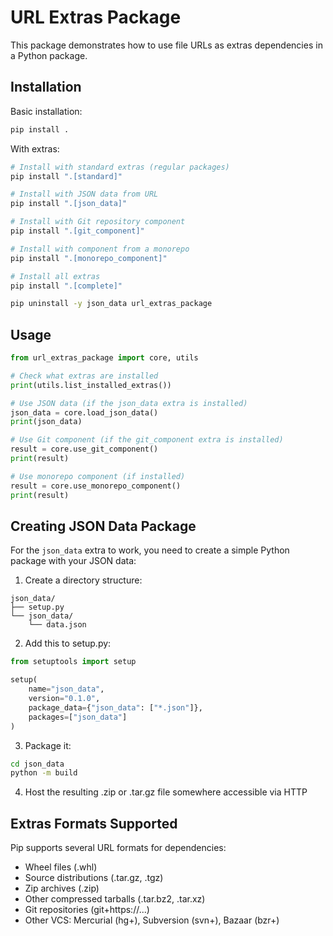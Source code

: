 # URL Extras Package

This package demonstrates how to use file URLs as extras dependencies in a Python package.

## Installation

Basic installation:

```bash
pip install .
```

With extras:

```bash
# Install with standard extras (regular packages)
pip install ".[standard]"

# Install with JSON data from URL
pip install ".[json_data]"

# Install with Git repository component
pip install ".[git_component]"

# Install with component from a monorepo
pip install ".[monorepo_component]"

# Install all extras
pip install ".[complete]"
```

```sh
pip uninstall -y json_data url_extras_package
```

## Usage

```python
from url_extras_package import core, utils

# Check what extras are installed
print(utils.list_installed_extras())

# Use JSON data (if the json_data extra is installed)
json_data = core.load_json_data()
print(json_data)

# Use Git component (if the git_component extra is installed)
result = core.use_git_component()
print(result)

# Use monorepo component (if installed)
result = core.use_monorepo_component()
print(result)
```

## Creating JSON Data Package

For the `json_data` extra to work, you need to create a simple Python package with your JSON data:

1. Create a directory structure:
```
json_data/
├── setup.py
└── json_data/
    └── data.json
```

2. Add this to setup.py:
```python
from setuptools import setup

setup(
    name="json_data",
    version="0.1.0",
    package_data={"json_data": ["*.json"]},
    packages=["json_data"]
)
```

3. Package it:
```bash
cd json_data
python -m build
```

4. Host the resulting .zip or .tar.gz file somewhere accessible via HTTP

## Extras Formats Supported

Pip supports several URL formats for dependencies:

- Wheel files (.whl)
- Source distributions (.tar.gz, .tgz)
- Zip archives (.zip)
- Other compressed tarballs (.tar.bz2, .tar.xz)
- Git repositories (git+https://...)
- Other VCS: Mercurial (hg+), Subversion (svn+), Bazaar (bzr+)
